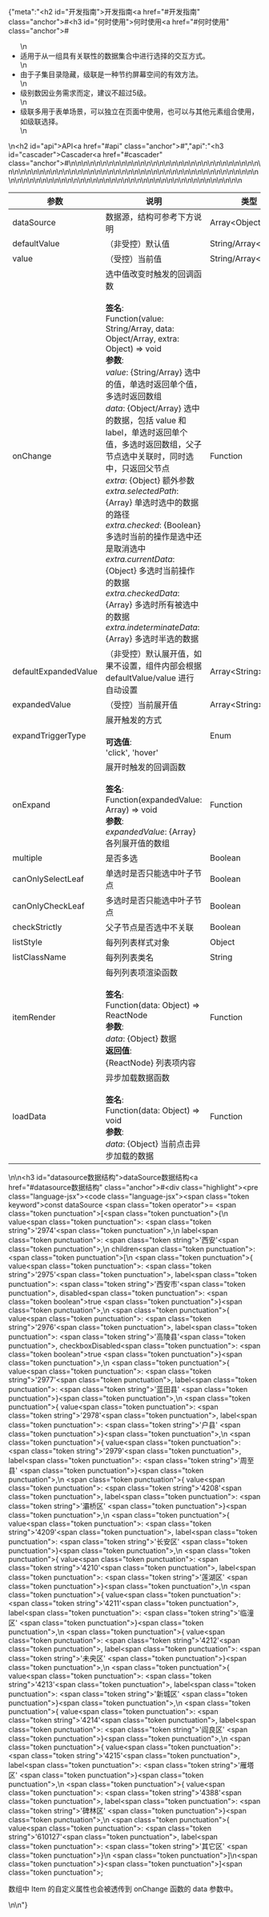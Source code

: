 {"meta":"<h2 id=\"&#x5F00;&#x53D1;&#x6307;&#x5357;\">&#x5F00;&#x53D1;&#x6307;&#x5357;<a href=\"#&#x5F00;&#x53D1;&#x6307;&#x5357;\" class=\"anchor\">#</a></h2><h3 id=\"&#x4F55;&#x65F6;&#x4F7F;&#x7528;\">&#x4F55;&#x65F6;&#x4F7F;&#x7528;<a href=\"#&#x4F55;&#x65F6;&#x4F7F;&#x7528;\" class=\"anchor\">#</a></h3><ul>\n<li>&#x9002;&#x7528;&#x4E8E;&#x4ECE;&#x4E00;&#x7EC4;&#x5177;&#x6709;&#x5173;&#x8054;&#x6027;&#x7684;&#x6570;&#x636E;&#x96C6;&#x5408;&#x4E2D;&#x8FDB;&#x884C;&#x9009;&#x62E9;&#x7684;&#x4EA4;&#x4E92;&#x65B9;&#x5F0F;&#x3002;</li>\n<li>&#x7531;&#x4E8E;&#x5B50;&#x96C6;&#x76EE;&#x5F55;&#x9690;&#x85CF;&#xFF0C;&#x7EA7;&#x8054;&#x662F;&#x4E00;&#x79CD;&#x8282;&#x7EA6;&#x5C4F;&#x5E55;&#x7A7A;&#x95F4;&#x7684;&#x6709;&#x6548;&#x65B9;&#x6CD5;&#x3002;</li>\n<li>&#x7EA7;&#x522B;&#x6570;&#x56E0;&#x4E1A;&#x52A1;&#x9700;&#x6C42;&#x800C;&#x5B9A;&#xFF0C;&#x5EFA;&#x8BAE;&#x4E0D;&#x8D85;&#x8FC7;5&#x7EA7;&#x3002;</li>\n<li>&#x7EA7;&#x8054;&#x591A;&#x7528;&#x4E8E;&#x8868;&#x5355;&#x573A;&#x666F;&#xFF0C;&#x53EF;&#x4EE5;&#x72EC;&#x7ACB;&#x5728;&#x9875;&#x9762;&#x4E2D;&#x4F7F;&#x7528;&#xFF0C;&#x4E5F;&#x53EF;&#x4EE5;&#x4E0E;&#x5176;&#x4ED6;&#x5143;&#x7D20;&#x7EC4;&#x5408;&#x4F7F;&#x7528;&#xFF0C;&#x5982;&#x7EA7;&#x8054;&#x9009;&#x62E9;&#x3002;</li>\n</ul>\n<h2 id=\"api\">API<a href=\"#api\" class=\"anchor\">#</a></h2>","api":"<h3 id=\"cascader\">Cascader<a href=\"#cascader\" class=\"anchor\">#</a></h3><table>\n<thead>\n<tr>\n<th>&#x53C2;&#x6570;</th>\n<th>&#x8BF4;&#x660E;</th>\n<th>&#x7C7B;&#x578B;</th>\n<th>&#x9ED8;&#x8BA4;&#x503C;</th>\n</tr>\n</thead>\n<tbody>\n<tr>\n<td>dataSource</td>\n<td>&#x6570;&#x636E;&#x6E90;&#xFF0C;&#x7ED3;&#x6784;&#x53EF;&#x53C2;&#x8003;&#x4E0B;&#x65B9;&#x8BF4;&#x660E;</td>\n<td>Array&lt;Object&gt;</td>\n<td>[]</td>\n</tr>\n<tr>\n<td>defaultValue</td>\n<td>&#xFF08;&#x975E;&#x53D7;&#x63A7;&#xFF09;&#x9ED8;&#x8BA4;&#x503C;</td>\n<td>String/Array&lt;String&gt;</td>\n<td>null</td>\n</tr>\n<tr>\n<td>value</td>\n<td>&#xFF08;&#x53D7;&#x63A7;&#xFF09;&#x5F53;&#x524D;&#x503C;</td>\n<td>String/Array&lt;String&gt;</td>\n<td>-</td>\n</tr>\n<tr>\n<td>onChange</td>\n<td>&#x9009;&#x4E2D;&#x503C;&#x6539;&#x53D8;&#x65F6;&#x89E6;&#x53D1;&#x7684;&#x56DE;&#x8C03;&#x51FD;&#x6570;<br><br><strong>&#x7B7E;&#x540D;</strong>:<br>Function(value: String/Array, data: Object/Array, extra: Object) =&gt; void<br><strong>&#x53C2;&#x6570;</strong>:<br><em>value</em>: {String/Array} &#x9009;&#x4E2D;&#x7684;&#x503C;&#xFF0C;&#x5355;&#x9009;&#x65F6;&#x8FD4;&#x56DE;&#x5355;&#x4E2A;&#x503C;&#xFF0C;&#x591A;&#x9009;&#x65F6;&#x8FD4;&#x56DE;&#x6570;&#x7EC4;<br><em>data</em>: {Object/Array} &#x9009;&#x4E2D;&#x7684;&#x6570;&#x636E;&#xFF0C;&#x5305;&#x62EC; value &#x548C; label&#xFF0C;&#x5355;&#x9009;&#x65F6;&#x8FD4;&#x56DE;&#x5355;&#x4E2A;&#x503C;&#xFF0C;&#x591A;&#x9009;&#x65F6;&#x8FD4;&#x56DE;&#x6570;&#x7EC4;&#xFF0C;&#x7236;&#x5B50;&#x8282;&#x70B9;&#x9009;&#x4E2D;&#x5173;&#x8054;&#x65F6;&#xFF0C;&#x540C;&#x65F6;&#x9009;&#x4E2D;&#xFF0C;&#x53EA;&#x8FD4;&#x56DE;&#x7236;&#x8282;&#x70B9;<br><em>extra</em>: {Object} &#x989D;&#x5916;&#x53C2;&#x6570;<br><em>extra.selectedPath</em>: {Array} &#x5355;&#x9009;&#x65F6;&#x9009;&#x4E2D;&#x7684;&#x6570;&#x636E;&#x7684;&#x8DEF;&#x5F84;<br><em>extra.checked</em>: {Boolean} &#x591A;&#x9009;&#x65F6;&#x5F53;&#x524D;&#x7684;&#x64CD;&#x4F5C;&#x662F;&#x9009;&#x4E2D;&#x8FD8;&#x662F;&#x53D6;&#x6D88;&#x9009;&#x4E2D;<br><em>extra.currentData</em>: {Object} &#x591A;&#x9009;&#x65F6;&#x5F53;&#x524D;&#x64CD;&#x4F5C;&#x7684;&#x6570;&#x636E;<br><em>extra.checkedData</em>: {Array} &#x591A;&#x9009;&#x65F6;&#x6240;&#x6709;&#x88AB;&#x9009;&#x4E2D;&#x7684;&#x6570;&#x636E;<br><em>extra.indeterminateData</em>: {Array} &#x591A;&#x9009;&#x65F6;&#x534A;&#x9009;&#x7684;&#x6570;&#x636E;</td>\n<td>Function</td>\n<td>-</td>\n</tr>\n<tr>\n<td>defaultExpandedValue</td>\n<td>&#xFF08;&#x975E;&#x53D7;&#x63A7;&#xFF09;&#x9ED8;&#x8BA4;&#x5C55;&#x5F00;&#x503C;&#xFF0C;&#x5982;&#x679C;&#x4E0D;&#x8BBE;&#x7F6E;&#xFF0C;&#x7EC4;&#x4EF6;&#x5185;&#x90E8;&#x4F1A;&#x6839;&#x636E; defaultValue/value &#x8FDB;&#x884C;&#x81EA;&#x52A8;&#x8BBE;&#x7F6E;</td>\n<td>Array&lt;String&gt;</td>\n<td>-</td>\n</tr>\n<tr>\n<td>expandedValue</td>\n<td>&#xFF08;&#x53D7;&#x63A7;&#xFF09;&#x5F53;&#x524D;&#x5C55;&#x5F00;&#x503C;</td>\n<td>Array&lt;String&gt;</td>\n<td>-</td>\n</tr>\n<tr>\n<td>expandTriggerType</td>\n<td>&#x5C55;&#x5F00;&#x89E6;&#x53D1;&#x7684;&#x65B9;&#x5F0F;<br><br><strong>&#x53EF;&#x9009;&#x503C;</strong>:<br>&apos;click&apos;, &apos;hover&apos;</td>\n<td>Enum</td>\n<td>&apos;click&apos;</td>\n</tr>\n<tr>\n<td>onExpand</td>\n<td>&#x5C55;&#x5F00;&#x65F6;&#x89E6;&#x53D1;&#x7684;&#x56DE;&#x8C03;&#x51FD;&#x6570;<br><br><strong>&#x7B7E;&#x540D;</strong>:<br>Function(expandedValue: Array) =&gt; void<br><strong>&#x53C2;&#x6570;</strong>:<br><em>expandedValue</em>: {Array} &#x5404;&#x5217;&#x5C55;&#x5F00;&#x503C;&#x7684;&#x6570;&#x7EC4;</td>\n<td>Function</td>\n<td>-</td>\n</tr>\n<tr>\n<td>multiple</td>\n<td>&#x662F;&#x5426;&#x591A;&#x9009;</td>\n<td>Boolean</td>\n<td>false</td>\n</tr>\n<tr>\n<td>canOnlySelectLeaf</td>\n<td>&#x5355;&#x9009;&#x65F6;&#x662F;&#x5426;&#x53EA;&#x80FD;&#x9009;&#x4E2D;&#x53F6;&#x5B50;&#x8282;&#x70B9;</td>\n<td>Boolean</td>\n<td>false</td>\n</tr>\n<tr>\n<td>canOnlyCheckLeaf</td>\n<td>&#x591A;&#x9009;&#x65F6;&#x662F;&#x5426;&#x53EA;&#x80FD;&#x9009;&#x4E2D;&#x53F6;&#x5B50;&#x8282;&#x70B9;</td>\n<td>Boolean</td>\n<td>false</td>\n</tr>\n<tr>\n<td>checkStrictly</td>\n<td>&#x7236;&#x5B50;&#x8282;&#x70B9;&#x662F;&#x5426;&#x9009;&#x4E2D;&#x4E0D;&#x5173;&#x8054;</td>\n<td>Boolean</td>\n<td>false</td>\n</tr>\n<tr>\n<td>listStyle</td>\n<td>&#x6BCF;&#x5217;&#x5217;&#x8868;&#x6837;&#x5F0F;&#x5BF9;&#x8C61;</td>\n<td>Object</td>\n<td>-</td>\n</tr>\n<tr>\n<td>listClassName</td>\n<td>&#x6BCF;&#x5217;&#x5217;&#x8868;&#x7C7B;&#x540D;</td>\n<td>String</td>\n<td>-</td>\n</tr>\n<tr>\n<td>itemRender</td>\n<td>&#x6BCF;&#x5217;&#x5217;&#x8868;&#x9879;&#x6E32;&#x67D3;&#x51FD;&#x6570;<br><br><strong>&#x7B7E;&#x540D;</strong>:<br>Function(data: Object) =&gt; ReactNode<br><strong>&#x53C2;&#x6570;</strong>:<br><em>data</em>: {Object} &#x6570;&#x636E;<br><strong>&#x8FD4;&#x56DE;&#x503C;</strong>:<br>{ReactNode} &#x5217;&#x8868;&#x9879;&#x5185;&#x5BB9;<br></td>\n<td>Function</td>\n<td>item =&gt; item.label</td>\n</tr>\n<tr>\n<td>loadData</td>\n<td>&#x5F02;&#x6B65;&#x52A0;&#x8F7D;&#x6570;&#x636E;&#x51FD;&#x6570;<br><br><strong>&#x7B7E;&#x540D;</strong>:<br>Function(data: Object) =&gt; void<br><strong>&#x53C2;&#x6570;</strong>:<br><em>data</em>: {Object} &#x5F53;&#x524D;&#x70B9;&#x51FB;&#x5F02;&#x6B65;&#x52A0;&#x8F7D;&#x7684;&#x6570;&#x636E;</td>\n<td>Function</td>\n<td>-</td>\n</tr>\n</tbody>\n</table>\n<!-- api-extra-start -->\n<h3 id=\"datasource&#x6570;&#x636E;&#x7ED3;&#x6784;\">dataSource&#x6570;&#x636E;&#x7ED3;&#x6784;<a href=\"#datasource&#x6570;&#x636E;&#x7ED3;&#x6784;\" class=\"anchor\">#</a></h3><div class=\"highlight\"><pre class=\"language-jsx\"><code class=\"language-jsx\"><span class=\"token keyword\">const</span> dataSource <span class=\"token operator\">=</span> <span class=\"token punctuation\">[</span><span class=\"token punctuation\">{</span>\n    value<span class=\"token punctuation\">:</span> <span class=\"token string\">&apos;2974&apos;</span><span class=\"token punctuation\">,</span>\n    label<span class=\"token punctuation\">:</span> <span class=\"token string\">&apos;&#x897F;&#x5B89;&apos;</span><span class=\"token punctuation\">,</span>\n    children<span class=\"token punctuation\">:</span> <span class=\"token punctuation\">[</span>\n        <span class=\"token punctuation\">{</span> value<span class=\"token punctuation\">:</span> <span class=\"token string\">&apos;2975&apos;</span><span class=\"token punctuation\">,</span> label<span class=\"token punctuation\">:</span> <span class=\"token string\">&apos;&#x897F;&#x5B89;&#x5E02;&apos;</span><span class=\"token punctuation\">,</span> disabled<span class=\"token punctuation\">:</span> <span class=\"token boolean\">true</span> <span class=\"token punctuation\">}</span><span class=\"token punctuation\">,</span>\n        <span class=\"token punctuation\">{</span> value<span class=\"token punctuation\">:</span> <span class=\"token string\">&apos;2976&apos;</span><span class=\"token punctuation\">,</span> label<span class=\"token punctuation\">:</span> <span class=\"token string\">&apos;&#x9AD8;&#x9675;&#x53BF;&apos;</span><span class=\"token punctuation\">,</span> checkboxDisabled<span class=\"token punctuation\">:</span> <span class=\"token boolean\">true</span> <span class=\"token punctuation\">}</span><span class=\"token punctuation\">,</span>\n        <span class=\"token punctuation\">{</span> value<span class=\"token punctuation\">:</span> <span class=\"token string\">&apos;2977&apos;</span><span class=\"token punctuation\">,</span> label<span class=\"token punctuation\">:</span> <span class=\"token string\">&apos;&#x84DD;&#x7530;&#x53BF;&apos;</span> <span class=\"token punctuation\">}</span><span class=\"token punctuation\">,</span>\n        <span class=\"token punctuation\">{</span> value<span class=\"token punctuation\">:</span> <span class=\"token string\">&apos;2978&apos;</span><span class=\"token punctuation\">,</span> label<span class=\"token punctuation\">:</span> <span class=\"token string\">&apos;&#x6237;&#x53BF;&apos;</span> <span class=\"token punctuation\">}</span><span class=\"token punctuation\">,</span>\n        <span class=\"token punctuation\">{</span> value<span class=\"token punctuation\">:</span> <span class=\"token string\">&apos;2979&apos;</span><span class=\"token punctuation\">,</span> label<span class=\"token punctuation\">:</span> <span class=\"token string\">&apos;&#x5468;&#x81F3;&#x53BF;&apos;</span> <span class=\"token punctuation\">}</span><span class=\"token punctuation\">,</span>\n        <span class=\"token punctuation\">{</span> value<span class=\"token punctuation\">:</span> <span class=\"token string\">&apos;4208&apos;</span><span class=\"token punctuation\">,</span> label<span class=\"token punctuation\">:</span> <span class=\"token string\">&apos;&#x705E;&#x6865;&#x533A;&apos;</span> <span class=\"token punctuation\">}</span><span class=\"token punctuation\">,</span>\n        <span class=\"token punctuation\">{</span> value<span class=\"token punctuation\">:</span> <span class=\"token string\">&apos;4209&apos;</span><span class=\"token punctuation\">,</span> label<span class=\"token punctuation\">:</span> <span class=\"token string\">&apos;&#x957F;&#x5B89;&#x533A;&apos;</span> <span class=\"token punctuation\">}</span><span class=\"token punctuation\">,</span>\n        <span class=\"token punctuation\">{</span> value<span class=\"token punctuation\">:</span> <span class=\"token string\">&apos;4210&apos;</span><span class=\"token punctuation\">,</span> label<span class=\"token punctuation\">:</span> <span class=\"token string\">&apos;&#x83B2;&#x6E56;&#x533A;&apos;</span> <span class=\"token punctuation\">}</span><span class=\"token punctuation\">,</span>\n        <span class=\"token punctuation\">{</span> value<span class=\"token punctuation\">:</span> <span class=\"token string\">&apos;4211&apos;</span><span class=\"token punctuation\">,</span> label<span class=\"token punctuation\">:</span> <span class=\"token string\">&apos;&#x4E34;&#x6F7C;&#x533A;&apos;</span> <span class=\"token punctuation\">}</span><span class=\"token punctuation\">,</span>\n        <span class=\"token punctuation\">{</span> value<span class=\"token punctuation\">:</span> <span class=\"token string\">&apos;4212&apos;</span><span class=\"token punctuation\">,</span> label<span class=\"token punctuation\">:</span> <span class=\"token string\">&apos;&#x672A;&#x592E;&#x533A;&apos;</span> <span class=\"token punctuation\">}</span><span class=\"token punctuation\">,</span>\n        <span class=\"token punctuation\">{</span> value<span class=\"token punctuation\">:</span> <span class=\"token string\">&apos;4213&apos;</span><span class=\"token punctuation\">,</span> label<span class=\"token punctuation\">:</span> <span class=\"token string\">&apos;&#x65B0;&#x57CE;&#x533A;&apos;</span> <span class=\"token punctuation\">}</span><span class=\"token punctuation\">,</span>\n        <span class=\"token punctuation\">{</span> value<span class=\"token punctuation\">:</span> <span class=\"token string\">&apos;4214&apos;</span><span class=\"token punctuation\">,</span> label<span class=\"token punctuation\">:</span> <span class=\"token string\">&apos;&#x960E;&#x826F;&#x533A;&apos;</span> <span class=\"token punctuation\">}</span><span class=\"token punctuation\">,</span>\n        <span class=\"token punctuation\">{</span> value<span class=\"token punctuation\">:</span> <span class=\"token string\">&apos;4215&apos;</span><span class=\"token punctuation\">,</span> label<span class=\"token punctuation\">:</span> <span class=\"token string\">&apos;&#x96C1;&#x5854;&#x533A;&apos;</span> <span class=\"token punctuation\">}</span><span class=\"token punctuation\">,</span>\n        <span class=\"token punctuation\">{</span> value<span class=\"token punctuation\">:</span> <span class=\"token string\">&apos;4388&apos;</span><span class=\"token punctuation\">,</span> label<span class=\"token punctuation\">:</span> <span class=\"token string\">&apos;&#x7891;&#x6797;&#x533A;&apos;</span> <span class=\"token punctuation\">}</span><span class=\"token punctuation\">,</span>\n        <span class=\"token punctuation\">{</span> value<span class=\"token punctuation\">:</span> <span class=\"token string\">&apos;610127&apos;</span><span class=\"token punctuation\">,</span> label<span class=\"token punctuation\">:</span> <span class=\"token string\">&apos;&#x5176;&#x5B83;&#x533A;&apos;</span> <span class=\"token punctuation\">}</span>\n    <span class=\"token punctuation\">]</span>\n<span class=\"token punctuation\">}</span><span class=\"token punctuation\">]</span><span class=\"token punctuation\">;</span></code></pre></div><p>&#x6570;&#x7EC4;&#x4E2D; Item &#x7684;&#x81EA;&#x5B9A;&#x4E49;&#x5C5E;&#x6027;&#x4E5F;&#x4F1A;&#x88AB;&#x900F;&#x4F20;&#x5230; onChange &#x51FD;&#x6570;&#x7684; data &#x53C2;&#x6570;&#x4E2D;&#x3002;</p>\n<!-- api-extra-end -->\n"}